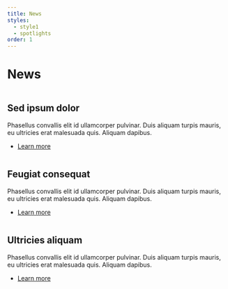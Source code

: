 ```yaml
---
title: News
styles:
  - style1
  - spotlights
order: 1
---
```


# News

<section>
    <a href="#" class="image"><img src="images/pic01.jpg" alt="" data-position="center center" /></a>
    <div class="content">
        <div class="inner">
            <h2>Sed ipsum dolor</h2>
            <p>Phasellus convallis elit id ullamcorper pulvinar. Duis aliquam turpis mauris, eu ultricies erat malesuada quis. Aliquam dapibus.</p>
            <ul class="actions">
                <li><a href="generic.html" class="button">Learn more</a></li>
            </ul>
        </div>
    </div>
</section>
<section>
    <a href="#" class="image"><img src="images/pic02.jpg" alt="" data-position="top center" /></a>
    <div class="content">
        <div class="inner">
            <h2>Feugiat consequat</h2>
            <p>Phasellus convallis elit id ullamcorper pulvinar. Duis aliquam turpis mauris, eu ultricies erat malesuada quis. Aliquam dapibus.</p>
            <ul class="actions">
                <li><a href="generic.html" class="button">Learn more</a></li>
            </ul>
        </div>
    </div>
</section>
<section>
    <a href="#" class="image"><img src="images/pic03.jpg" alt="" data-position="25% 25%" /></a>
    <div class="content">
        <div class="inner">
            <h2>Ultricies aliquam</h2>
            <p>Phasellus convallis elit id ullamcorper pulvinar. Duis aliquam turpis mauris, eu ultricies erat malesuada quis. Aliquam dapibus.</p>
            <ul class="actions">
                <li><a href="generic.html" class="button">Learn more</a></li>
            </ul>
        </div>
    </div>
</section>